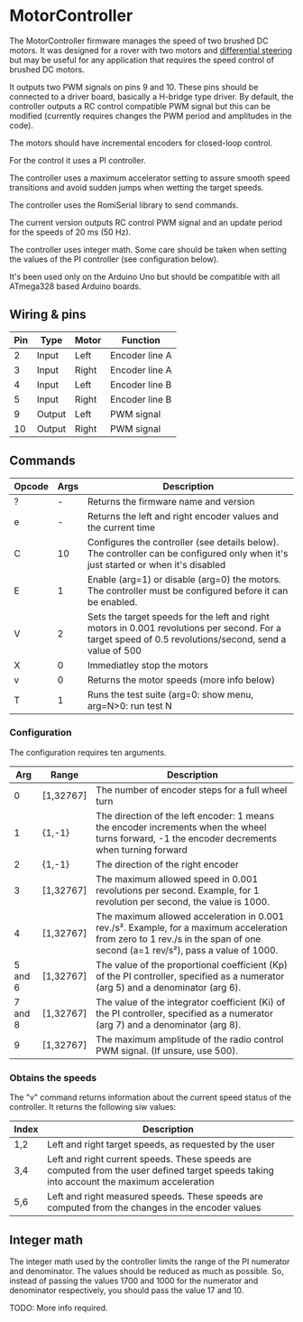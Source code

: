 
# MotorController

The MotorController firmware manages the speed of two brushed DC
motors. It was designed for a rover with two motors and [differential
steering](https://en.wikipedia.org/wiki/Differential_steering) but may
be useful for any application that requires the speed control of
brushed DC motors.

It outputs two PWM signals on pins 9 and 10. These pins should be
connected to a driver board, basically a H-bridge type driver. By
default, the controller outputs a RC control compatible PWM signal but
this can be modified (currently requires changes the PWM period and
amplitudes in the code).

The motors should have incremental encoders for closed-loop control.

For the control it uses a PI controller.

The controller uses a maximum accelerator setting to assure smooth
speed transitions and avoid sudden jumps when wetting the target
speeds.

The controller uses the RomiSerial library to send commands.

The current version outputs RC control PWM signal and an update period
for the speeds of 20 ms (50 Hz). 

The controller uses integer math. Some care should be taken when
setting the values of the PI controller (see configuration below).

It's been used only on the Arduino Uno but should be compatible with
all ATmega328 based Arduino boards.

## Wiring & pins

| Pin | Type   | Motor | Function |
| --- | ------ | ----- | -------- |
| 2   | Input  | Left  | Encoder line A |
| 3   | Input  | Right | Encoder line A |
| 4   | Input  | Left  | Encoder line B |
| 5   | Input  | Right | Encoder line B |
| 9   | Output | Left  | PWM signal |
| 10  | Output | Right | PWM signal |

## Commands

| Opcode | Args | Description |
| ------ | ---- | ----------- |
| ?      | -    | Returns the firmware name and version |
| e      | -    | Returns the left and right encoder values and the current time |
| C      | 10   | Configures the controller (see details below). The controller can be configured only when it's just started or when it's disabled |
| E      | 1    | Enable (arg=1) or disable (arg=0) the motors. The controller must be configured before it can be enabled. |
| V      | 2    | Sets the target speeds for the left and right motors in 0.001 revolutions per second. For a target speed of 0.5 revolutions/second, send a value of 500 |
| X      | 0    | Immediatley stop the motors |
| v      | 0    | Returns the motor speeds (more info below) |
| T      | 1    | Runs the test suite (arg=0: show menu, arg=N>0: run test N |

### Configuration

The configuration requires ten arguments.

| Arg | Range     | Description |
| --- | --------- | ----------- |
| 0   | [1,32767] | The number of encoder steps for a full wheel turn |
| 1   | {1,-1}   | The direction of the left encoder: 1 means the encoder increments when the wheel turns forward, -1 the encoder decrements when turning forward |
| 2   | {1,-1}   | The direction of the right encoder |
| 3   | [1,32767] | The maximum allowed speed in 0.001 revolutions per second. Example, for 1 revolution per second, the value is 1000.  |
| 4   | [1,32767] | The maximum allowed acceleration in 0.001 rev./s². Example, for a maximum acceleration from zero to 1 rev./s in the span of one second (a=1 rev/s²), pass a value of 1000.  |
| 5 and 6 | [1,32767] | The value of the proportional coefficient (Kp) of the PI controller, specified as a numerator (arg 5) and a denominator (arg 6). |
| 7 and 8 | [1,32767] | The value of the integrator coefficient (Ki) of the PI controller, specified as a numerator (arg 7) and a denominator (arg 8). |
| 9   | [1,32767] | The maximum amplitude of the radio control PWM signal. (If unsure, use 500). |


### Obtains the speeds

The "v" command returns information about the current speed status of
the controller. It returns the following siw values:

| Index | Description |
| ----- | ----------- |
| 1,2   | Left and right target speeds, as requested by the user |
| 3,4   | Left and right current speeds. These speeds are computed from the user defined target speeds taking into account the maximum acceleration |
| 5,6   | Left and right measured speeds. These speeds are computed from the changes in the encoder values |



## Integer math

The integer math used by the controller limits the range of the PI
numerator and denominator. The values should be reduced as much as
possible. So, instead of passing the values 1700 and 1000 for the
numerator and denominator respectively, you should pass the value 17
and 10.

TODO: More info required.
